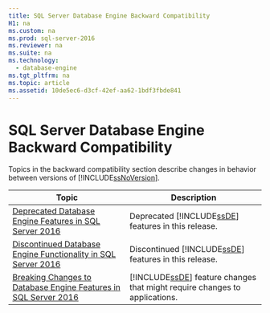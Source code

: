 ```yaml
---
title: SQL Server Database Engine Backward Compatibility
H1: na
ms.custom: na
ms.prod: sql-server-2016
ms.reviewer: na
ms.suite: na
ms.technology: 
  - database-engine
ms.tgt_pltfrm: na
ms.topic: article
ms.assetid: 10de5ec6-d3cf-42ef-aa62-1bdf3fbde841
---
```

# SQL Server Database Engine Backward Compatibility
  Topics in the backward compatibility section describe changes in behavior between versions of [!INCLUDE[ssNoVersion](../../Token/Other/ssNoVersion_md.md)].  
  
|Topic|Description|  
|-----------|-----------------|  
|[Deprecated Database Engine Features in SQL Server 2016](../../Topics/TopicNameNotContainA/Deprecated-Database-Engine-Features-in-SQL-Server-2016.md)|Deprecated [!INCLUDE[ssDE](../../Token/Other/ssDE_md.md)] features in this release.|  
|[Discontinued Database Engine Functionality in SQL Server 2016](../../Topics/TopicNameNotContainA/Discontinued-Database-Engine-Functionality-in-SQL-Server-2016.md)|Discontinued [!INCLUDE[ssDE](../../Token/Other/ssDE_md.md)] features in this release.|  
|[Breaking Changes to Database Engine Features in SQL Server 2016](../../Topics/TopicNameNotContainA/Breaking-Changes-to-Database-Engine-Features-in-SQL-Server-2016.md)|[!INCLUDE[ssDE](../../Token/Other/ssDE_md.md)] feature changes that might require changes to applications.|  
  
  